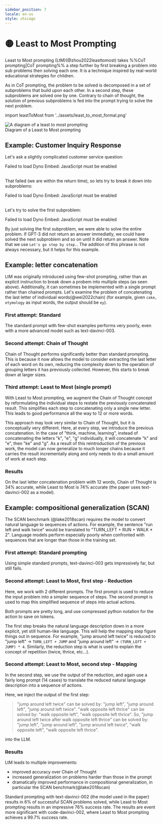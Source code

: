 ```yaml
---
sidebar_position: 7
locale: en-us
style: chicago
---
```


# 🟡 Least to Most Prompting

Least to Most prompting (LtM)(@zhou2022leasttomost) takes %%CoT prompting|CoT prompting%% a step further by first breaking a problem into sub problems then solving each one. It is a technique inspired by real-world educational strategies for children.  

As in CoT prompting, the problem to be solved is decomposed in a set of subproblems that build upon each other. In a second step, these subproblems are solved one by one. Contrary to chain of thought, the solution of previous subproblems is fed into the prompt trying to solve the next problem.

import leastToMost from '../assets/least_to_most_formal.png'

<div style={{textAlign: 'center'}}>
  <img src={leastToMost} style={{width: "600px"}}
        alt="A diagram of a least to most prompting" />
</div>

<div style={{textAlign: 'center'}}>
   Diagram of a Least to Most prompting
</div>

## Example: Customer Inquiry Response

Let's ask a slightly complicated customer service question:

<div trydyno-embed="" openai-model="text-davinci-003" initial-prompt="CUSTOMER INQUIRY:\nI just bought a T-shirt from your Arnold collection on March 1st. I saw that it was on discount, so bought a shirt that was originall $30, and got 40% off. I saw that you have a new discount for shirts at 50%. I'm wondering if I can return the shirt and have enough store credit to buy two of your shirts?\n\nINSTRUCTIONS:\nYou are a customer service agent tasked with kindly responding to customer inquiries. Returns are allowed within 30 days. Today's date is March 29th. There is currently a 50% discount on all shirts. Shirt prices range from $18-$100 at your store. Do not make up any information about discount policies." initial-response="Thank you for your inquiry. Unfortunately, since you purchased the shirt on March 1st, it is outside of our 30-day return policy. However, we do have a 50% discount on all shirts currently, so you could purchase two shirts with the same amount of store credit. Prices for our shirts range from $18-$100. Please let us know if you have any other questions." max-tokens="256" box-rows="16" model-temp="0" top-p="0">
    <noscript>Failed to load Dyno Embed: JavaScript must be enabled</noscript>
</div>

<br/>That failed (we are within the return time), so lets try to break it down into subproblems:

<div trydyno-embed="" openai-model="text-davinci-003" initial-prompt="CUSTOMER INQUIRY:\nI just bought a T-shirt from your Arnold collection on March 1st. I saw that it was on discount, so bought a shirt that was originall $30, and got 40% off. I saw that you have a new discount for shirts at 50%. I'm wondering if I can return the shirt and have enough store credit to buy two of your shirts?\n\nINSTRUCTIONS:\nYou are a customer service agent tasked with kindly responding to customer inquiries. Returns are allowed within 30 days. Today's date is March 29th. There is currently a 50% discount on all shirts. Shirt prices range from $18-$100 at your store. Do not make up any information about discount policies.\nWhat subproblems must be solved before answering the inquiry?" initial-response="1. Determine if the customer is within the 30-day return window.\n2. Calculate the amount of store credit the customer would receive if they returned the shirt.\n3. Calculate the cost of two shirts at the current 50% discount.\n4. Determine if the customer has enough store credit to purchase two shirts." max-tokens="256" box-rows="12" model-temp="0" top-p="0">
    <noscript>Failed to load Dyno Embed: JavaScript must be enabled</noscript>
</div>

<br/>Let's try to solve the first subproblem:

<div trydyno-embed="" openai-model="text-davinci-003" initial-prompt="CUSTOMER INQUIRY:\nI just bought a T-shirt from your Arnold collection on March 1st. I saw that it was on discount, so bought a shirt that was originally $30, and got 40% off. I saw that you have a new discount for shirts at 50%. I'm wondering if I can return the shirt and have enough store credit to buy two of your shirts?\n\nINSTRUCTIONS:\nYou are a customer service agent tasked with kindly responding to customer inquiries. Returns are allowed within 30 days. Today's date is March 29th. There is currently a 50% discount on all shirts. Shirt prices range from $18-$100 at your store. Do not make up any information about discount policies.\nDetermine if the customer is within the 30-day return window. Let's go step by step." initial-response="Yes, the customer is within the 30-day return window. The customer purchased the shirt on March 1st, and today's date is March 29th, which is within the 30-day return window. \n\nTherefore, the customer is eligible to return the shirt and receive store credit for the purchase. The customer can use the store credit to purchase two shirts at the current 50% discount." max-tokens="256" box-rows="19" model-temp="0" top-p="0">
    <noscript>Failed to load Dyno Embed: JavaScript must be enabled</noscript>
</div>

By just solving the first subproblem, we were able to solve the entire problem. If GPT-3 did not return an answer immediatly, we could have solved the next subproblem and so on until it did return an answer. Note that we use `Let's go step by step.`. The addition of this phrase is not always necessary, but it helps for this example.


## Example: letter concatenation

LtM was originally introduced using few-shot prompting, rather than an explicit instruction to break down a probem into multiple steps (as seen above). Additionally, it can sometimes be implemented with a single prompt rather than chained prompts. Let's examine the problem of concatenating the last letter of individual words(@wei2022chain) (for example, given `cake, etymology` as input words, the output should be `ey`).

### First attempt: Standard 

The standard prompt with few-shot examples performs very poorly, even with a more advanced model such as text-davinci-003.

<div trydyno-embed="" openai-model="text-davinci-003"
     initial-prompt="Q: think, machine\nA: ke\n\nQ: learning, reasoning, generalization\nA: ggn\n\nQ: artificial, intelligence\nA: le\n\nQ: transformer, language, vision\nA: ren\n\nQ: foo,bar,baz,blip\nA:"
     initial-response="lip"
     max-tokens="256" box-rows="18"
     model-temp="0.2" ></div>

### Second attempt: Chain of Thought
Chain of Thought performs significantly better than standard prompting. This is because it now allows the model to consider extracting the last letter of each word on its own, reducing the complexity down to the operation of grouping letters it has previously collected. However, this starts to break down at larger sizes.

<div trydyno-embed="" openai-model="text-davinci-003"
     initial-prompt="Q: think, machine\nA: The last letter of &#34;think&#34; is &#34;k&#34;. The last letter of &#34;machine&#34; is &#34;e&#34;. So &#34;think, machine&#34; is &#34;ke&#34;.\n\nQ: learning, reasoning, generalization\nA: The last letter of &#34;learning&#34; is &#34;g&#34;. The last letter of &#34;reasoning&#34; is &#34;n&#34;. The last letter of &#34;generalization&#34; is &#34;n&#34;. So &#34;learning, reasoning, generalization&#34; is &#34;ggn&#34;.\n\nQ: artificial, intelligence\nA: The last letter of &#34;artificial&#34; is &#34;l&#34;. The last letter of &#34;intelligence&#34; is &#34;e&#34;. So &#34;artificial, intelligence&#34; is &#34;le&#34;.\n\nQ: transformer, language, vision\nA: The last letter of &#34;transformer&#34; is &#34;r&#34;. The last letter of &#34;language&#34; is &#34;e&#34;. The last letter of &#34;vision&#34; is &#34;n&#34;. So &#34;transformer, language, vision&#34; is &#34;ren&#34;.\n\nQ: foo,bar,baz,blip\nA:"
     initial-response="The last letter of &#34;foo&#34; is &#34;o&#34;. The last letter of &#34;bar&#34; is &#34;r&#34;. The last letter of &#34;baz&#34; is &#34;z&#34;. The last letter of &#34;blip&#34; is &#34;p&#34;. So &#34;foo,bar,baz,blip&#34; is &#34;orzp&#34;."
     max-tokens="256" box-rows="18"
     model-temp="0.2" ></div>

### Third attempt: Least to Most (single prompt)

With Least to Most prompting, we augment the Chain of Thought concept by reformulating the individual steps to restate the previously concatenated result. This simplifies each step to concatenating only a single new letter. This leads to good performance all the way to 12 or more words.

This approach may look very similar to Chain of Thought, but it is conceptually very different. Here, at every step, we introduce the previous concatenation. In the case of "think, machine, learning", instead of concatenating the letters "k", "e", "g" individually, it will concatenate "k" and "e", then "ke" and "g". As a result of this reintroduction of the previous work, the model can now generalize to much longer chains because it carries the result incrementally along and only needs to do a small amount of work at each step.

<div trydyno-embed="" openai-model="text-davinci-003"
     initial-prompt="Q: think, machine\nA: The last letter of &#34;think&#34; is &#34;k&#34;. The last letter of &#34;machine&#34; is &#34;e&#34;. Concatenating &#34;k&#34; and &#34;e&#34; gives &#34;ke&#34;. So &#34;think, machine&#34; output &#34;ke&#34;.\n\nQ: think, machine, learning\nA: &#34;think, machine&#34; outputs &#34;ke&#34;. The last letter of &#34;learning&#34; is &#34;g&#34;. Concatenating &#34;ke&#34; and &#34;g&#34; gives &#34;keg&#34;. So &#34;think, machine, learning&#34; is &#34;keg&#34;.\n\nQ: transformer, language\nA: The last letter of &#34;transformer&#34; is &#34;r&#34;. The last letter of &#34;language&#34; is &#34;e&#34;. Concatenating &#34;r&#34; and &#34;e&#34; gives &#34;re&#34;. So &#34;transformer, language&#34; is &#34;re&#34;.\n\nQ: transformer, language, vision\nA: &#34;transformer, language&#34; outputs &#34;re&#34;. The last letter of &#34;vision&#34; is &#34;n&#34;. Concatenating &#34;re&#34; and &#34;n&#34; gives &#34;ren&#34;. So &#34;transformer, language, vision&#34; is &#34;ren&#34;.\n\nQ: foo,bar,baz,blip,learn,prompting,world,shaking,event,dancefloor,prisma,giraffe\nA:"
     initial-response="The last letter of &#34;foo&#34; is &#34;o&#34;. The last letter of &#34;bar&#34; is &#34;r&#34;. Concatenating &#34;o&#34; and &#34;r&#34; gives &#34;or&#34;. The last letter of &#34;baz&#34; is &#34;z&#34;. Concatenating &#34;or&#34; and &#34;z&#34; gives &#34;orz&#34;. The last letter of &#34;blip&#34; is &#34;p&#34;. Concatenating &#34;orz&#34; and &#34;p&#34; gives &#34;orzp&#34;. The last letter of &#34;learn&#34; is &#34;n&#34;. Concatenating &#34;orzp&#34; and &#34;n&#34; gives &#34;orzpn&#34;. The last letter of &#34;prompting&#34; is &#34;g&#34;. Concatenating &#34;orzpn&#34; and &#34;g&#34; gives &#34;orzpng&#34;. The last letter of &#34;world&#34; is &#34;d&#34;. Concatenating &#34;orzpng&#34; and &#34;d&#34; gives &#34;orzpngd&#34;. The last letter of &#34;shaking&#34; is &#34;g&#34;. Concatenating &#34;orzpngd&#34; and &#34;g&#34; gives &#34;orzpngdg&#34;. The last letter of &#34;event&#34; is &#34;t&#34;. Concatenating &#34;orzpngdg&#34; and &#34;t&#34; gives &#34;orzpngdgt&#34;."
     max-tokens="256" box-rows="18"
     model-temp="0.2" ></div>
     

### Results

On the last letter concatenation problem wiith 12 words, Chain of Thought is 34% accurate, while Least to Most is 74% accurate (the paper uses text-davinci-002 as a model).

## Example: compositional generalization (SCAN)

The SCAN benchmark (@lake2018scan) requires the model to convert natural language to sequences of actions. For example, the sentence "run left and walk twice" would be translated to "TURN_LEFT + RUN + WALK * 2". Language models perform especially poorly when confronted with sequences that are longer than those in the training set.

### First attempt: Standard prompting

Using simple standard prompts, text-davinci-003 gets impressively far, but still fails.

<div trydyno-embed="" openai-model="text-davinci-003"
     initial-prompt="Q: turn left\nA: TURN LEFT\n\nQ: turn right\nA: TURN RIGHT\n\nQ: jump left\nA: TURN LEFT &#43; JUMP\n\nQ: run right\nA: TURN RIGHT &#43; RUN\n\nQ: look twice\nA: LOOK * 2\n\nQ: run and look twice\nA: RUN &#43; LOOK * 2\n\nQ: jump right thrice\nA: (TURN RIGHT &#43; JUMP) * 3\n\nQ: walk after run\nA: RUN &#43; WALK\n\nQ: turn opposite left\nA: TURN LEFT * 2\n\nQ: turn around left\nA: TURN LEFT * 4\n\nQ: turn opposite right\nA: TURN RIGHT * 2\n\nQ: turn around right\nA: TURN RIGHT * 4\n\nQ: walk opposite left\nA: TURN LEFT * 2 &#43; WALK\n\nQ: walk around left\nA: (TURN LEFT &#43; WALK) * 4\n\nQ: &#34;jump around left twice after walk opposite left thrice&#34; \nA:"
     initial-response="(TURN LEFT * 2 + WALK) * 3 + (TURN LEFT + JUMP) * 2"
     max-tokens="512" box-rows="18"
     model-temp="0.2" ></div>

### Second attempt: Least to Most, first step - Reduction

Here, we work with 2 different prompts. The first prompt is used to reduce the input problem into a simpler sequence of steps. The second prompt is used to map this simplified sequence of steps into actual actions.

Both prompts are pretty long, and use compressed python notation for the action to save on tokens.

The first step breaks the natural language description down in a more explicit, yet still human-like language. This will help the mapping step figure things out in sequence.
For example, "jump around left twice" is reduced to "jump left" -> `TURN_LEFT + JUMP` and "jump around left" -> `(TURN_LEFT + JUMP) * 4`. Similarly, the reduction step is what is used to explain the concept of repetition (twice, thrice, etc...).

<div trydyno-embed="" openai-model="text-davinci-003"
     initial-prompt="Q: look right after look twice\nA: &#34;look right after look twice&#34; can be solved by: &#34;look right&#34;, &#34;look twice&#34;.\n\nQ: jump opposite right thrice and walk\nA: &#34;jump opposite right thrice&#34; can be solved by: &#34;jump opposite right&#34;, &#34;jump opposite right thrice&#34;. &#34;walk&#34; can be solved by: &#34;walk&#34;. So, &#34;jump opposite right thrice and walk&#34; can be solved by: &#34;jump opposite right&#34;, &#34;jump opposite right thrice&#34;, &#34;walk&#34;.\n\nQ: run left twice and run right\nA: &#34;run left twice&#34; can be solved by: &#34;run left&#34;, &#34;run left twice&#34;. &#34;run right&#34; can be solved by &#34;run right&#34;. So, &#34;run left twice and run right&#34; can.be solved by: &#34;run left&#34;, &#34;run left twice&#34;, &#34;run right&#34;.\n\nQ: run opposite right\nA: &#34;run opposite right&#34; can be solved by &#34;run opposite right&#34;.\n\nQ: look opposite right thrice after walk\nA: &#34;look opposite right thrice&#34; can be solved by: &#34;look opposite right&#34;, &#34;look opposite right thrice&#34;. &#34;walk&#34; can be solved by &#34;walk&#34;. So, &#34;look opposite right thrice after walk&#34; can be solved by: &#34;look opposite right&#34;, &#34;look opposite right thrice&#34;, &#34;walk&#34;.\n\nQ: jump around right\nA: &#34;jump around right&#34; can be solved by: &#34;jump right&#34;, &#34;jump around right&#34;. So, &#34;jump around right&#34; can be solved by: &#34;jump right&#34;, &#34;jump around right&#34;.\n\nQ: look around right thrice and walk\nA: &#34;look around right thrice&#34; can be solved by: &#34;look right&#34;, &#34;look around right&#34;, &#34;look around right thrice&#34;. &#34;walk&#34; can be solved by &#34;walk&#34;. So, &#34;look around right thrice and walk&#34; can be solved by: &#34;look right&#34;, &#34;look around right&#34;, &#34;look around right thrice&#34;, &#34;walk&#34;.\n\nQ: turn right after run right thrice\nA: &#34;turn right&#34; can be solved by: &#34;turn right&#34;. &#34;run right thrice&#34; can be solved by: &#34;run right&#34;, &#34;run right thrice&#34;. So, &#34;turn right after run right thrice&#34; can be solved by: &#34;turn right&#34;, &#34;run right&#34;, &#34;run right thrice&#34;.\n\nQ: jump around left twice after walk opposite left thrice\nA:"
     initial-response="&#34;jump around left twice&#34; can be solved by: &#34;jump left&#34;, &#34;jump around left&#34;, &#34;jump around left twice&#34;. &#34;walk opposite left thrice&#34; can be solved by: &#34;walk opposite left&#34;, &#34;walk opposite left thrice&#34;. So, &#34;jump around left twice after walk opposite left thrice&#34; can be solved by: &#34;jump left&#34;, &#34;jump around left&#34;, &#34;jump around left twice&#34;, &#34;walk opposite left&#34;, &#34;walk opposite left thrice&#34;."
     max-tokens="256" box-rows="18"
     model-temp="0.2" ></div>

### Second attempt: Least to Most, second step - Mapping

In the second step, we use the output of the reduction, and again use a fairly long prompt (14 cases) to translate the reduced natural language description into a sequence of actions.

Here, we inject the output of the first step:

> "jump around left twice" can be solved by: "jump left", "jump around left", "jump around left twice". "walk opposite left thrice" can be solved by: "walk opposite left", "walk opposite left thrice". So, "jump around left twice after walk opposite left thrice" can be solved by: "jump left", "jump around left", "jump around left twice", "walk opposite left", "walk opposite left thrice".

into the LLM.

<div trydyno-embed="" openai-model="text-davinci-003"
     initial-prompt="Q: turn left\nA: &#34;turn left&#34; outputs &#34;TURN LEFT&#34;.\n\nQ: turn right\nA: &#34;turn right&#34; outputs &#34;TURN RIGHT&#34;.\n\nQ: jump left\nA: The output of &#34;jump left&#34; concatenates: the output of &#34;turn left&#34;, the output of &#34;jump&#34;. &#34;turn left&#34; outputs &#34;TURN LEFT&#34;. &#34;jump&#34; outputs &#34;JUMP&#34;. So concatenating the output of &#34;turn left&#34; and the out- put of &#34;jump&#34; leads to &#34;TURN LEFT&#34; &#43; &#34;JUMP&#34;. So the output of &#34;jump left&#34; is &#34;TURN LEFT&#34; &#43; &#34;JUMP&#34;.\n\nQ: run right\nA: The output of &#34;run right&#34; concatenates: the output of &#34;turn right&#34;, the output of &#34;run&#34;. &#34;turn right&#34; outputs &#34;TURN RIGHT&#34;. &#34;run&#34; outputs &#34;RUN&#34;. So concatenating the output of &#34;turn right&#34; and the output of &#34;run&#34; leads to &#34;TURN RIGHT&#34; &#43; &#34;RUN&#34;. So the output of &#34;run right&#34; is &#34;TURN RIGHT&#34; &#43; &#34;RUN&#34;.\n\nQ: look twice\nA: The output of &#34;look twice&#34; concatenates: the output of &#34;look&#34;, the output of &#34;look&#34;. &#34;look&#34; outputs &#34;LOOK&#34;. So repeating the output of &#34;look&#34; two times leads to &#34;LOOK&#34; * 2. So the output of &#34;look twice&#34; is &#34;LOOK&#34; * 2.\n\nQ: run and look twice\nA: The output of &#34;run and look twice&#34; concatenates: the output of &#34;run&#34;, the output of &#34;look twice&#34;. &#34;run&#34; outputs &#34;RUN&#34;. &#34;look twice&#34; outputs &#34;LOOK&#34; * 2. So concatenating the output of &#34;run&#34; and the output of &#34;look twice&#34; leads to &#34;RUN&#34; &#43; &#34;LOOK&#34; * 2. So the output of &#34;run and look twice&#34; is &#34;RUN&#34; &#43; &#34;LOOK&#34; * 2.\n\nQ: jump right thrice\nA: The output of &#34;jump right thrice&#34; concatenates: the output of &#34;jump right&#34;, the output of &#34;jump right&#34;, the output of &#34;jump right&#34;. &#34;jump right&#34; outputs &#34;TURN RIGHT&#34; &#43; &#34;JUMP&#34;. So repeating the output of &#34;jump right&#34; three times leads to (&#34;TURN RIGHT&#34; &#43; &#34;JUMP&#34;) * 3. So the output of &#34;jump right thrice&#34; is (&#34;TURN RIGHT&#34; &#43; &#34;JUMP&#34;) * 3.\n\nQ: walk after run\nA: The output of &#34;walk after run&#34; concatenates: the output of &#34;run&#34;, the output of &#34;walk&#34;. &#34;run&#34; outputs &#34;RUN&#34;. &#34;walk&#34; outputs &#34;WALK&#34;. So concatenating the output of &#34;run&#34; and the output of &#34;walk&#34; leads to &#34;RUN&#34; &#43; &#34;WALK&#34;. So the output of &#34;walk after run&#34; is &#34;RUN&#34; &#43; &#34;WALK&#34;.\n\nQ: turn opposite left\nA: The output of &#34;turn opposite left&#34; concatenates: the output of &#34;turn left&#34;, the output of &#34;turn left&#34;. &#34;turn left&#34; outputs &#34;TURN LEFT&#34;. So repeating the output of &#34;turn left&#34; twice leads to &#34;TURN LEFT&#34; * 2. So the output of &#34;turn opposite left&#34; is &#34;TURN LEFT&#34; * 2.\n\nQ: turn around left\nA: The output of &#34;turn around left&#34; concatenates: the output of &#34;turn left&#34;, the output of &#34;turn left&#34;, the output of &#34;turn left&#34;, the output of &#34;turn left&#34;. &#34;turn left&#34; outputs &#34;TURN LEFT&#34;. So repeating the output of &#34;turn left&#34; four times leads to &#34;TURN LEFT&#34; * 4. So the output of &#34;turn around left&#34; is &#34;TURN LEFT&#34; * 4.\n\nQ: turn opposite right\nA: The output of &#34;turn opposite right&#34; concatenates: the output of &#34;turn right&#34;, the output of &#34;turn right&#34;. &#34;turn right&#34; outputs &#34;TURN RIGHT&#34;. So repeating the output of &#34;turn right&#34; twice leads to &#34;TURN RIGHT&#34; * 2. So the output of &#34;turn opposite right&#34; is &#34;TURN RIGHT&#34; * 2.\n\nQ: turn around right\nA: The output of &#34;turn around right&#34; concatenates: the output of &#34;turn right&#34;, the output of &#34;turn right&#34;, the output of &#34;turn right&#34;, the output of &#34;turn right&#34;. &#34;turn right&#34; outputs &#34;TURN RIGHT&#34;. So repeating the output of &#34;turn right&#34; four times leads to &#34;TURN RIGHT&#34; * 4. So the output of &#34;turn around right&#34; is &#34;TURN RIGHT&#34; * 4.\n\nQ: walk opposite left\nA: The output of &#34;walk opposite left&#34; concatenates: the output of &#34;turn opposite left&#34;, the output of &#34;walk&#34;. &#34;turn opposite left&#34; outputs &#34;TURN LEFT&#34; * 2. &#34;walk&#34; outputs &#34;WALK&#34;. So concatenating the output of &#34;turn opposite left&#34; and the output of &#34;walk&#34; leads to &#34;TURN LEFT&#34; * 2 &#43; &#34;WALK&#34;. So the output of &#34;walk opposite left&#34; is &#34;TURN LEFT&#34; * 2 &#43; &#34;WALK&#34;.\n\nQ: walk around left\nA: The output of &#34;walk around left&#34; concatenates: the output of &#34;walk left&#34;, the output of &#34;walk left&#34;, the output of &#34;walk left&#34;, the output of &#34;walk left&#34;. &#34;walk left&#34; outputs &#34;TURN LEFT&#34; &#43; &#34;WALK&#34;. So repeating the output of &#34;walk around left&#34; four times leads to (&#34;TURN LEFT&#34; &#43; &#34;WALK&#34;) * 4. So the output of &#34;walk around left&#34; is (&#34;TURN LEFT&#34; &#43; &#34;WALK&#34;) * 4.\n\nQ: &#34;jump around left twice after walk opposite left thrice&#34; \nA:"
     initial-response="The output of &#34;jump around left twice after walk opposite left thrice&#34; concatenates: the output of &#34;walk opposite left thrice&#34;, the output of &#34;jump around left twice&#34;. &#34;walk opposite left thrice&#34; outputs &#34;TURN LEFT&#34; * 2 + &#34;WALK&#34; * 3. &#34;jump around left twice&#34; outputs (&#34;TURN LEFT&#34; + &#34;JUMP&#34;) * 4. So concatenating the output of &#34;walk opposite left thrice&#34; and the output of &#34;jump around left twice&#34; leads to &#34;TURN LEFT&#34; * 2 + &#34;WALK&#34; * 3 + (&#34;TURN LEFT&#34; + &#34;JUMP&#34;) * 4. So the output of &#34;jump around left twice after walk opposite left thrice&#34; is &#34;TURN LEFT&#34; * 2 + &#34;WALK&#34; * 3 + (&#34;TURN LEFT&#34; + &#34;JUMP&#34;) * 4."
     max-tokens="1024" box-rows="18"
     model-temp="0.2" ></div>

### Results

LtM leads to multiple improvements:
- improved accuracy over Chain of Thought
- increased generalization on problems harder than those in the prompt
- dramatically improved performance in compositional generalization, in particular the SCAN benchmark(@lake2018scan)

Standard prompting with text-davinci-002 (the model used in the paper) results in 6% of successful SCAN problems solved, while Least to Most prompting results in an impressive 76% success rate. The results are event more significant with code-davinci-002, where Least to Most prompting achieves a 99.7% success rate.
